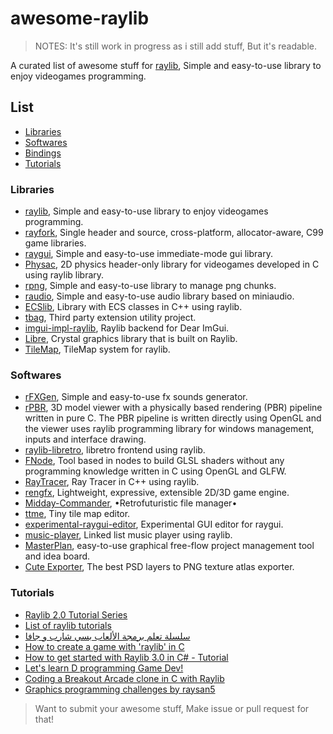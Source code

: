 # awesome-raylib

> NOTES: It's still work in progress as i still add stuff, But it's readable.

A curated list of awesome stuff for [raylib](https://raylib.com), Simple and easy-to-use library to enjoy videogames programming.

## List

- [Libraries](#libraries)
- [Softwares](#softwares)
- [Bindings](https://github.com/raysan5/raylib/blob/master/BINDINGS.md)
- [Tutorials](#tutorials)

### Libraries

- [raylib](https://github.com/raysan5/raylib), Simple and easy-to-use library to enjoy videogames programming.
- [rayfork](https://github.com/SasLuca/rayfork), Single header and source, cross-platform, allocator-aware, C99 game libraries.
- [raygui](https://github.com/raysan5/raygui), Simple and easy-to-use immediate-mode gui library.
- [Physac](https://github.com/victorfisac/Physac), 2D physics header-only library for videogames developed in C using raylib library.
- [rpng](https://github.com/raysan5/rpng), Simple and easy-to-use library to manage png chunks.
- [raudio](https://github.com/raysan5/raudio), Simple and easy-to-use audio library based on miniaudio.
- [ECSlib](https://github.com/firststef/ECSlib), Library with ECS classes in C++ using raylib.
- [tbag](https://github.com/osom8979/tbag), Third party extension utility project.
- [imgui-impl-raylib](https://github.com/oswjk/imgui-impl-raylib), Raylib backend for Dear ImGui.
- [Libre](https://github.com/haydenhigg/Libre), Crystal graphics library that is built on Raylib.
- [TileMap](https://github.com/nezvers/TileMap), TileMap system for raylib.

### Softwares

- [rFXGen](https://github.com/raysan5/rfxgen), Simple and easy-to-use fx sounds generator.
- [rPBR](https://github.com/victorfisac/rPBR), 3D model viewer with a physically based rendering (PBR) pipeline written in pure C. The PBR pipeline is written directly using OpenGL and the viewer uses raylib programming library for windows management, inputs and interface drawing.
- [raylib-libretro](https://github.com/RobLoach/raylib-libretro), libretro frontend using raylib.
- [FNode](https://github.com/victorfisac/FNode), Tool based in nodes to build GLSL shaders without any programming knowledge written in C using OpenGL and GLFW.
- [RayTracer](https://github.com/MaximeHouis/RayTracer), Ray Tracer in C++ using raylib.
- [rengfx](https://github.com/xdrie/rengfx), Lightweight, expressive, extensible 2D/3D game engine.
- [Midday-Commander](https://github.com/Guevara-chan/Midday-Commander), •Retrofuturistic file manager•
- [ttme](https://github.com/hfabre/ttme), Tiny tile map editor.
- [experimental-raygui-editor](https://github.com/Demizdor/experimental-raygui-editor), Experimental GUI editor for raygui.
- [music-player](https://github.com/redsled84/music-player), Linked list music player using raylib.
- [MasterPlan](https://solarlune.itch.io/masterplan), easy-to-use graphical free-flow project management tool and idea board.
- [Cute Exporter](https://powerc9000.itch.io/cute-asset-pipeline), The best PSD layers to PNG texture atlas exporter.

### Tutorials

- [Raylib 2.0 Tutorial Series](https://www.youtube.com/playlist?list=PL5gRzHmN4Dg3ubcneVFkHPm0mTGYTUHDn)
- [List of raylib tutorials](https://www.youtube.com/playlist?list=PLZBVMzyySalVhcWEJcnG-HK8OXQli_tcV)
- [سلسلة تعلم برمجة الألعاب بسي شارب و جافا](https://www.youtube.com/playlist?list=PLZBVMzyySalXG0AdUHJj9rcpd0R7hBczR)
- [How to create a game with 'raylib' in C](https://www.youtube.com/watch?v=kBky9_X8j3Y)
- [How to get started with Raylib 3.0 in C# - Tutorial](https://www.youtube.com/watch?v=SoXD5y24WQw)
- [Let's learn D programming Game Dev!](https://www.youtube.com/playlist?list=PLgM-lc_kSqFQPF0UXgmFZpZalqcrSofe-)
- [Coding a Breakout Arcade clone in C with Raylib](https://www.youtube.com/watch?v=UKecFbu61Oc)
- [Graphics programming challenges by raysan5](https://github.com/raysan5/challenges)

> Want to submit your awesome stuff, Make issue or pull request for that!
